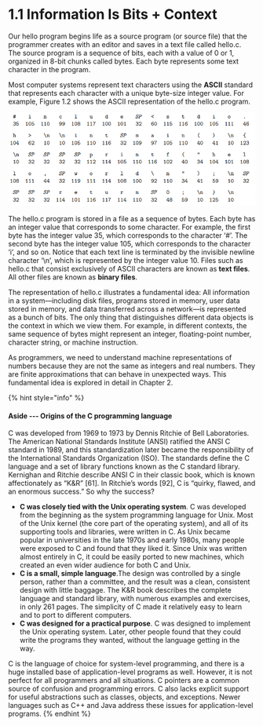 # 1.1 Information Is Bits + Context

Our hello program begins life as a source program (or source file) that the programmer creates with an editor and saves in a text file called hello.c. The source program is a sequence of bits, each with a value of 0 or 1, organized in 8-bit chunks called bytes. Each byte represents some text character in the program.

Most computer systems represent text characters using the **ASCII** standard that represents each character with a unique byte-size integer value. For example, Figure 1.2 shows the ASCII representation of the hello.c program.

![Figure 1.2 The ASCII text representation of hello.c.](<../.gitbook/assets/image (1).png>)

The hello.c program is stored in a file as a sequence of bytes. Each byte has an integer value that corresponds to some character. For example, the first byte has the integer value 35, which corresponds to the character ‘#’. The second byte has the integer value 105, which corresponds to the character ‘i’, and so on. Notice that each text line is terminated by the invisible newline character ‘\n’, which is represented by the integer value 10. Files such as hello.c that consist exclusively of ASCII characters are known as **text files**. All other files are known as **binary files**.

The representation of hello.c illustrates a fundamental idea: All information in a system—including disk files, programs stored in memory, user data stored in memory, and data transferred across a network—is represented as a bunch of bits. The only thing that distinguishes different data objects is the context in which we view them. For example, in different contexts, the same sequence of bytes might represent an integer, floating-point number, character string, or machine instruction.

As programmers, we need to understand machine representations of numbers because they are not the same as integers and real numbers. They are finite approximations that can behave in unexpected ways. This fundamental idea is explored in detail in Chapter 2.

{% hint style="info" %}
#### Aside --- Origins of the C programming language

C was developed from 1969 to 1973 by Dennis Ritchie of Bell Laboratories. The American National Standards Institute (ANSI) ratified the ANSI C standard in 1989, and this standardization later became the responsibility of the International Standards Organization (ISO). The standards define the C language and a set of library functions known as the C standard library. Kernighan and Ritchie describe ANSI C in their classic book, which is known affectionately as “K\&R” \[61]. In Ritchie’s words \[92], C is “quirky, flawed, and an enormous success.” So why the success?

* **C was closely tied with the Unix operating system**. C was developed from the beginning as the system programming language for Unix. Most of the Unix kernel (the core part of the operating system), and all of its supporting tools and libraries, were written in C. As Unix became popular in universities in the late 1970s and early 1980s, many people were exposed to C and found that they liked it. Since Unix was written almost entirely in C, it could be easily ported to new machines, which created an even wider audience for both C and Unix.
* **C is a small, simple language**.The design was controlled by a single person, rather than a committee, and the result was a clean, consistent design with little baggage. The K\&R book describes the complete language and standard library, with numerous examples and exercises, in only 261 pages. The simplicity of C made it relatively easy to learn and to port to different computers.
* **C was designed for a practical purpose**. C was designed to implement the Unix operating system. Later, other people found that they could write the programs they wanted, without the language getting in the way.

C is the language of choice for system-level programming, and there is a huge installed base of application-level programs as well. However, it is not perfect for all programmers and all situations. C pointers are a common source of confusion and programming errors. C also lacks explicit support for useful abstractions such as classes, objects, and exceptions. Newer languages such as C++ and Java address these issues for application-level programs.
{% endhint %}
